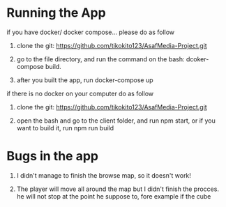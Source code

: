 # Running the App

if you have docker/ docker compose... please do as follow

1. clone the git: https://github.com/tikokito123/AsafMedia-Project.git

2. go to the file directory, and run the command on the bash: dcoker-compose build.

3. after you built the app, run docker-compose up


if there is no docker on your computer do as follow

1. clone the git: https://github.com/tikokito123/AsafMedia-Project.git

2. open the bash and go to the client folder, and run npm start, or if you want to build it, run npm run build
# Bugs in the app
1. I didn't manage to finish the browse map, so it doesn't work!

2. The player will move all around the map but I didn't finish the procces. he will not stop at the point he suppose to,
fore example if the cube  
